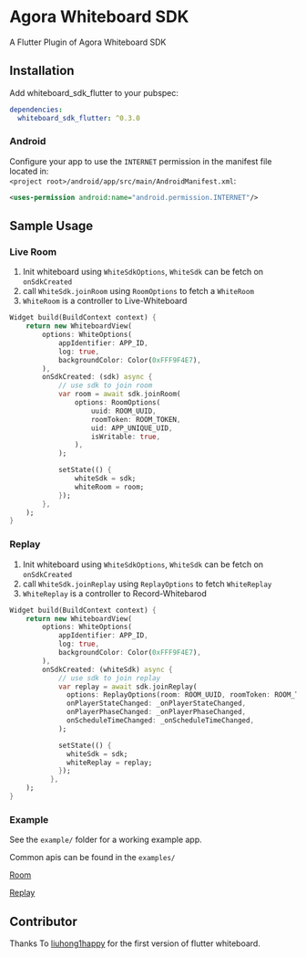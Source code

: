 # Agora Whiteboard SDK

A Flutter Plugin of Agora Whiteboard SDK

## Installation
Add whiteboard_sdk_flutter to your pubspec:

```yaml
dependencies:
  whiteboard_sdk_flutter: ^0.3.0
```

### Android

Configure your app to use the `INTERNET` permission in the manifest file located
in: </br>
`<project root>/android/app/src/main/AndroidManifest.xml`:

```xml
<uses-permission android:name="android.permission.INTERNET"/>
```

## Sample Usage

### Live Room
1. Init whiteboard using `WhiteSdkOptions`, `WhiteSdk` can be fetch on `onSdkCreated`
2. call `WhiteSdk.joinRoom` using `RoomOptions` to fetch a `WhiteRoom`
3. `WhiteRoom` is a controller to Live-Whiteboard

```dart
Widget build(BuildContext context) {
    return new WhiteboardView(
        options: WhiteOptions(
            appIdentifier: APP_ID,
            log: true,
            backgroundColor: Color(0xFFF9F4E7),
        ),
        onSdkCreated: (sdk) async {
            // use sdk to join room
            var room = await sdk.joinRoom(
                options: RoomOptions(
                    uuid: ROOM_UUID,
                    roomToken: ROOM_TOKEN,
                    uid: APP_UNIQUE_UID,
                    isWritable: true,
                ),
            );

            setState(() {
                whiteSdk = sdk;
                whiteRoom = room;
            });
        },
    );
}
```

### Replay
1. Init whiteboard using `WhiteSdkOptions`, `WhiteSdk` can be fetch on `onSdkCreated`
2. call `WhiteSdk.joinReplay` using `ReplayOptions` to fetch `WhiteReplay`
3. `WhiteReplay` is a controller to Record-Whitebarod

```dart
Widget build(BuildContext context) {
    return new WhiteboardView(
        options: WhiteOptions(
            appIdentifier: APP_ID,
            log: true,
            backgroundColor: Color(0xFFF9F4E7),
        ),
        onSdkCreated: (whiteSdk) async {
            // use sdk to join replay
            var replay = await sdk.joinReplay(
              options: ReplayOptions(room: ROOM_UUID, roomToken: ROOM_TOKEN),
              onPlayerStateChanged: _onPlayerStateChanged,
              onPlayerPhaseChanged: _onPlayerPhaseChanged,
              onScheduleTimeChanged: _onScheduleTimeChanged,
            );

            setState(() {
              whiteSdk = sdk;
              whiteReplay = replay;
            });
          },
    );
}
```
### Example
See the `example/` folder for a working example app. </br>

Common apis can be found in the `examples/` </br>

[Room](https://github.com/netless-io/Whiteboard-Flutter/tree/main/example/lib/room_test_page.dart) </br>

[Replay](https://github.com/netless-io/Whiteboard-Flutter/tree/main/example/lib/replay_test_page.dart)


## Contributor
Thanks To [liuhong1happy](https://gitee.com/liuhong1happy/flutter_netless_whiteboard) for the first version of flutter whiteboard.